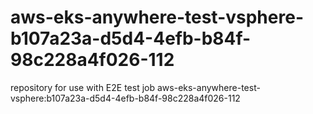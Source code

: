 # aws-eks-anywhere-test-vsphere-b107a23a-d5d4-4efb-b84f-98c228a4f026-112
repository for use with E2E test job aws-eks-anywhere-test-vsphere:b107a23a-d5d4-4efb-b84f-98c228a4f026-112
